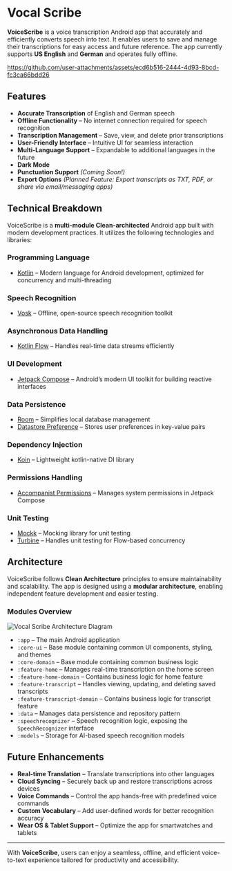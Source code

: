 
# Vocal Scribe

**VoiceScribe** is a voice transcription Android app that accurately and efficiently converts speech into text. It enables users to save and manage their transcriptions for easy access and future reference. The app currently supports **US English** and **German** and operates fully offline.

https://github.com/user-attachments/assets/ecd6b516-2444-4d93-8bcd-fc3ca66bdd26

## Features

- **Accurate Transcription** of English and German speech
- **Offline Functionality** – No internet connection required for speech recognition
- **Transcription Management** – Save, view, and delete prior transcriptions
- **User-Friendly Interface** – Intuitive UI for seamless interaction
- **Multi-Language Support** – Expandable to additional languages in the future
- **Dark Mode**
- **Punctuation Support** *(Coming Soon!)*
- **Export Options** *(Planned Feature: Export transcripts as TXT, PDF, or share via email/messaging apps)*

## Technical Breakdown

VoiceScribe is a **multi-module Clean-architected** Android app built with modern development practices. It utilizes the following technologies and libraries:

### Programming Language
- [Kotlin](https://kotlinlang.org/) – Modern language for Android development, optimized for concurrency and multi-threading

### Speech Recognition
- [Vosk](https://alphacephei.com/vosk/) – Offline, open-source speech recognition toolkit

### Asynchronous Data Handling
- [Kotlin Flow](https://kotlinlang.org/docs/flow.html) – Handles real-time data streams efficiently

### UI Development
- [Jetpack Compose](https://developer.android.com/compose) – Android’s modern UI toolkit for building reactive interfaces

### Data Persistence
- [Room](https://developer.android.com/jetpack/androidx/releases/room) – Simplifies local database management
- [Datastore Preference](https://developer.android.com/topic/libraries/architecture/datastore) – Stores user preferences in key-value pairs

### Dependency Injection
- [Koin](https://insert-koin.io/) – Lightweight kotlin-native DI library

### Permissions Handling
- [Accompanist Permissions](https://github.com/google/accompanist/tree/main/permissions) – Manages system permissions in Jetpack Compose

### Unit Testing
- [Mockk](https://mockk.io/) – Mocking library for unit testing
- [Turbine](https://github.com/cashapp/turbine) – Handles unit testing for Flow-based concurrency

## Architecture

VoiceScribe follows **Clean Architecture** principles to ensure maintainability and scalability. The app is designed using a **modular architecture**, enabling independent feature development and easier testing.

### Modules Overview

![Vocal Scribe Architecture Diagram](https://github.com/user-attachments/assets/133ef6de-b151-4ef3-96e5-11386f499bfd)


- `:app` – The main Android application
- `:core-ui` – Base module containing common UI components, styling, and themes
- `:core-domain` – Base module containing common business logic
- `:feature-home` – Manages real-time transcription on the home screen
- `:feature-home-domain` – Contains business logic for home feature
- `:feature-transcript` – Handles viewing, updating, and deleting saved transcripts
- `:feature-transcript-domain` – Contains business logic for transcript feature
- `:data` – Manages data persistence and repository pattern
- `:speechrecognizer` – Speech recognition logic, exposing the `SpeechRecognizer` interface
- `:models` – Storage for AI-based speech recognition models

## Future Enhancements
- **Real-time Translation** – Translate transcriptions into other languages
- **Cloud Syncing** – Securely back up and restore transcriptions across devices
- **Voice Commands** – Control the app hands-free with predefined voice commands
- **Custom Vocabulary** – Add user-defined words for better recognition accuracy
- **Wear OS & Tablet Support** – Optimize the app for smartwatches and tablets

---

With **VoiceScribe**, users can enjoy a seamless, offline, and efficient voice-to-text experience tailored for productivity and accessibility.

